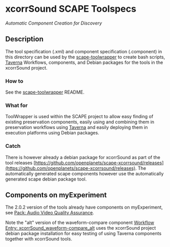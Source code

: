 xcorrSound SCAPE Toolspecs
=============================
*Automatic Component Creation for Discovery*

## Description

The tool specification (.xml) and component specification (.component) in this directory
can be used by the [scape-toolwrapper](http://openplanets.github.io/scape-toolwrapper/) to
create bash scripts, [Taverna](http://www.taverna.org.uk/) Workflows, components, and
Debian packages for the tools in the xcorrSound project.

### How to

See the [scape-toolwrapper](http://openplanets.github.io/scape-toolwrapper/) README.

### What for

ToolWrapper is used within the SCAPE project to allow easy finding of existing
preservation components, easily using and combining them in preservation workflows
using [Taverna](http://www.taverna.org.uk/) and easily deploying them in execution platforms
using Debian packages.

### Catch

There is however already a debian package for xcorrSound as part of the tool releases
[https://github.com/openplanets/scape-xcorrsound/releases](https://github.com/openplanets/scape-xcorrsound/releases).
The automatically generated scape components however use the automatically generated scape debian package tool.

## Components on myExperiment

The 2.0.2 version of the tools already have components on myExperiment, see
[Pack: Audio Video Quality Assurance](http://www.myexperiment.org/packs/597.html).

Note the "alt" version of the waveform-compare component
[Workflow Entry: xcorrSound_waveform-compare_alt](http://www.myexperiment.org/workflows/4479.html)
uses the xcorrSound project debian package installation for easy testing of using Taverna components
together with xcorrSound tools.
